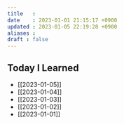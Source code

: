 ```yaml
---
title   : 
date    : 2023-01-01 21:15:17 +0900
updated : 2023-01-05 22:19:28 +0900
aliases : 
draft : false
---
```

## Today I Learned
- [[2023-01-05]]
- [[2023-01-04]]
- [[2023-01-03]]
- [[2023-01-02]]
- [[2023-01-01]]
